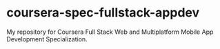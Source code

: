 # coursera-spec-fullstack-appdev
My repository for Coursera Full Stack Web and Multiplatform Mobile App Development Specialization.
